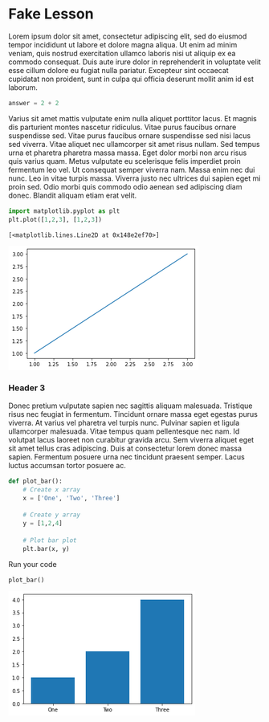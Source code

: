 # Fake Lesson

Lorem ipsum dolor sit amet, consectetur adipiscing elit, sed do eiusmod tempor incididunt ut labore et dolore magna aliqua. Ut enim ad minim veniam, quis nostrud exercitation ullamco laboris nisi ut aliquip ex ea commodo consequat. Duis aute irure dolor in reprehenderit in voluptate velit esse cillum dolore eu fugiat nulla pariatur. Excepteur sint occaecat cupidatat non proident, sunt in culpa qui officia deserunt mollit anim id est laborum.


```python
answer = 2 + 2
```

Varius sit amet mattis vulputate enim nulla aliquet porttitor lacus. Et magnis dis parturient montes nascetur ridiculus. Vitae purus faucibus ornare suspendisse sed. Vitae purus faucibus ornare suspendisse sed nisi lacus sed viverra. Vitae aliquet nec ullamcorper sit amet risus nullam. Sed tempus urna et pharetra pharetra massa massa. Eget dolor morbi non arcu risus quis varius quam. Metus vulputate eu scelerisque felis imperdiet proin fermentum leo vel. Ut consequat semper viverra nam. Massa enim nec dui nunc. Leo in vitae turpis massa. Viverra justo nec ultrices dui sapien eget mi proin sed. Odio morbi quis commodo odio aenean sed adipiscing diam donec. Blandit aliquam etiam erat velit.


```python
import matplotlib.pyplot as plt
plt.plot([1,2,3], [1,2,3])
```




    [<matplotlib.lines.Line2D at 0x148e2ef70>]




    
![png](README_files/README_4_1.png)
    


### Header 3

Donec pretium vulputate sapien nec sagittis aliquam malesuada. Tristique risus nec feugiat in fermentum. Tincidunt ornare massa eget egestas purus viverra. At varius vel pharetra vel turpis nunc. Pulvinar sapien et ligula ullamcorper malesuada. Vitae tempus quam pellentesque nec nam. Id volutpat lacus laoreet non curabitur gravida arcu. Sem viverra aliquet eget sit amet tellus cras adipiscing. Duis at consectetur lorem donec massa sapien. Fermentum posuere urna nec tincidunt praesent semper. Lacus luctus accumsan tortor posuere ac.


```python
def plot_bar():
    # Create x array
    x = ['One', 'Two', 'Three']
    
    # Create y array
    y = [1,2,4]
    
    # Plot bar plot
    plt.bar(x, y)
```

Run your code


```python
plot_bar()
```


    
![png](README_files/README_9_0.png)
    

